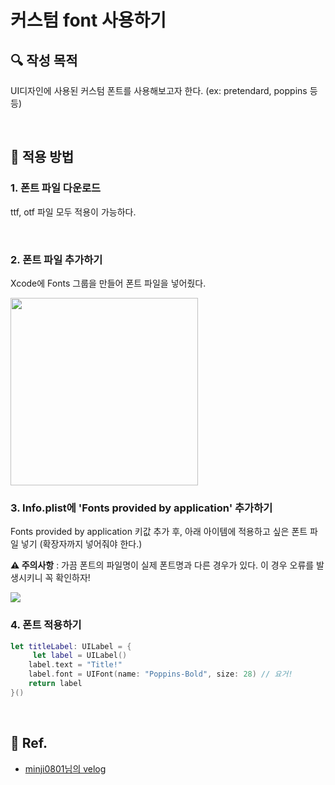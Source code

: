 # 커스텀 font 사용하기



## **🔍** 작성 목적

UI디자인에 사용된 커스텀 폰트를 사용해보고자 한다. (ex: pretendard, poppins 등등)

<br/>

## 📌 적용 방법

### 1. 폰트 파일 다운로드

ttf, otf 파일 모두 적용이 가능하다.

<br/>

### 2. 폰트 파일 추가하기

Xcode에 Fonts 그룹을 만들어 폰트 파일을 넣어줬다.

<img width="300" src="https://user-images.githubusercontent.com/113565086/225491916-716277de-7886-41d6-a024-1508a48ab3cc.png">


<br/>

### 3. Info.plist에 'Fonts provided by application' 추가하기

Fonts provided by application 키값 추가 후, 아래 아이템에 적용하고 싶은 폰트 파일 넣기 (확장자까지 넣어줘야 한다.)

**⚠️ 주의사항** : 가끔 폰트의 파일명이 실제 폰트명과 다른 경우가 있다. 이 경우 오류를 발생시키니 꼭 확인하자! 

<img width="" src="https://user-images.githubusercontent.com/113565086/225492295-ad1c797b-8fd7-44f8-b7cd-3396becd5d32.png">

<br/>

### 4. 폰트 적용하기

~~~swift
let titleLabel: UILabel = {
     let label = UILabel()
    label.text = "Title!"
    label.font = UIFont(name: "Poppins-Bold", size: 28) // 요거!
    return label
}()
~~~

<br/>

## 💌 Ref.

- [minji0801님의 velog](https://velog.io/@minji0801/iOSSwift-Custom-Font-%EC%A0%81%EC%9A%A9%ED%95%98%EA%B8%B0-%EC%95%B1-%EB%82%B4-%ED%8F%B0%ED%8A%B8-%EB%B3%80%EA%B2%BD-%EA%B8%B0%EB%8A%A5)

